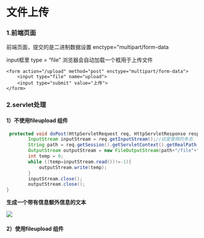 # 文件上传

### 1.前端页面

前端页面，提交的是二进制数据设置 enctype="multipart/form-data

input框里 type = “file” 浏览器会自动加载一个框用于上传文件

```php+HTML
<form action="/upload" method="post" enctype="multipart/form-data">
    <input type="file" name="upload">
    <input type="submit" value="上传">
</form>

```



### 2.servlet处理

#### 1）不使用fileupload 组件

```java
 protected void doPost(HttpServletRequest req, HttpServletResponse resp) throws ServletException, IOException {
        InputStream inputStream = req.getInputStream();//这里使用的多态
        String path = req.getSession().getServletContext().getRealPath("");//找到文件当前路径的方法
        OutputStream outputStream = new FileOutputStream(path+"/file"+"1.txt");
        int temp = 0;
        while ((temp=inputStream.read())!=-1){
            outputStream.write(temp);
        }
        inputStream.close();
        outputStream.close();
}
```

**生成一个带有信息额外信息的文本**

![](C:\Users\Sander\Desktop\java笔记\javaee\img\原生方式.png)

#### 2）使用fileupload 组件

```

```

